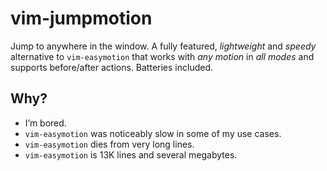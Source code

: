 # vim-jumpmotion

Jump to anywhere in the window. A fully featured, _lightweight_ and _speedy_
alternative to `vim-easymotion` that works with _any motion_ in _all modes_ and
supports before/after actions. Batteries included.

## Why?

- I’m bored.
- `vim-easymotion` was noticeably slow in some of my use cases.
- `vim-easymotion` dies from very long lines.
- `vim-easymotion` is 13K lines and several megabytes.
